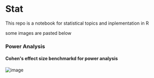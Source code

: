 # Stat
This repo is a notebook for statistical topics and inplementation in R

some images are pasted below

### Power Analysis
####  Cohen's effect size benchmarkd for power analysis 
![image](https://user-images.githubusercontent.com/26484899/65112359-68a93500-d9ad-11e9-9ca1-b7c7be74a2f2.png)
